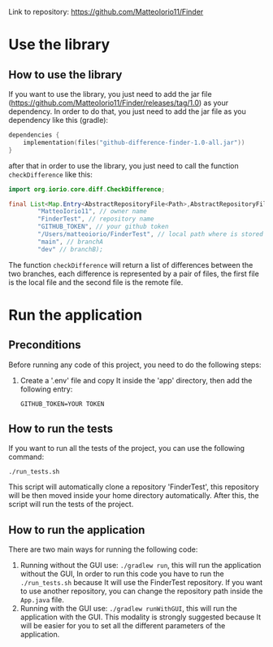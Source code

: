 Link to repository: https://github.com/MatteoIorio11/Finder
# Use the library
## How to use the library
If you want to use the library, you just need to add the jar file (https://github.com/MatteoIorio11/Finder/releases/tag/1.0) as your dependency. In order to do that, you just need to add the jar file as you dependency
like this (gradle):
```kotlin
dependencies {
    implementation(files("github-difference-finder-1.0-all.jar"))
}
```

after that in order to use the library, you just need to call the function `checkDifference` like this:

```java
import org.iorio.core.diff.CheckDifference;

final List<Map.Entry<AbstractRepositoryFile<Path>,AbstractRepositoryFile<URL>>>differences = CheckDifference.checkDifference(
        "MatteoIorio11", // owner name
        "FinderTest", // repository name
        "GITHUB_TOKEN", // your github token
        "/Users/matteoiorio/FinderTest", // local path where is stored the repository
        "main", // branchA
        "dev" // branchB);
```
The function `checkDifference` will return a list of differences between the two branches, each difference is represented by a pair of files, the first file is the local file and the second file is the remote file.

# Run the application
## Preconditions
Before running any code of this project, you need to do the following steps:
1. Create a '.env' file and copy It inside the 'app' directory, then add the following entry:
   ```
   GITHUB_TOKEN=YOUR TOKEN
   ```
## How to run the tests
If you want to run all the tests of the project, you can use the following command:
   ```
   ./run_tests.sh
   ```
This script will automatically clone a repository 'FinderTest', this repository will be then moved inside your home directory automatically.
After this, the script will run the tests of the project.

## How to run the application
There are two main ways for running the following code:
1. Running without the GUI use: `./gradlew run`, this will run the application without the GUI, In order to run this code you have to run the `./run_tests.sh` because It will use the FinderTest repository. If you
   want to use another repository, you can change the repository path inside the `App.java` file.
2. Running with the GUI use: `./gradlew runWithGUI`, this will run the application with the GUI. This modality is strongly suggested because It will be easier for you to set all the different parameters of the application.


